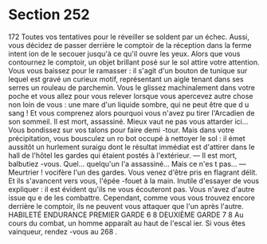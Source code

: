 # Section 252

172
Toutes vos tentatives pour le réveiller se soldent par un échec.
Aussi, vous décidez de passer derrière le comptoir de la réception
dans la ferme intent ion de le secouer jusqu'à ce qu'il ouvre les
yeux. Alors que vous contournez le comptoir, un objet brillant
posé sur le sol attire votre attention. Vous vous baissez pour le
ramasser : il s'agit d'un bouton de tunique sur lequel est gravé un
curieux motif,  représentant un aigle tenant dans ses serres un
rouleau de parchemin. Vous le glissez machinalement dans votre
poche et vous allez pour vous relever lorsque vous apercevez
autre chose non loin de vous : une mare d'un liquide sombre, qui
ne peut être que d u sang ! Et vous comprenez alors pourquoi
vous n'avez pu tirer l'Arcadien de son sommeil. Il est mort,
assassiné. Mieux vaut ne pas vous attarder ici... Vous bondissez
sur vos talons pour faire demi -tour. Mais dans votre
précipitation, vous bousculez un ro bot occupé à nettoyer le sol : il
émet aussitôt un hurlement suraigu dont le résultat immédiat est
d'attirer dans le hall de l'hôtel les gardes qui étaient postés à
l'extérieur.
— Il est mort, balbutiez -vous. Quel... quelqu'un l'a assassiné...
Mais ce n'es t pas...
— Meurtrier ! vocifère l'un des gardes. Vous venez d'être pris en
flagrant délit.
Et ils s'avancent vers vous, l'épée -fouet à la main. Inutile
d'essayer de vous expliquer : il est évident qu'ils ne vous
écouteront pas. Vous n'avez d'autre issue qu e de les combattre.
Cependant, comme vous vous trouvez encore derrière le
comptoir, ils ne peuvent vous attaquer que l'un après l'autre.
HABILETÉ ENDURANCE
PREMIER  GARDE    6   8
DEUXIÈME  GARDE   7   8
Au cours du combat, un homme apparaît au haut de l'escal ier. Si
vous êtes vainqueur, rendez -vous au 268 .